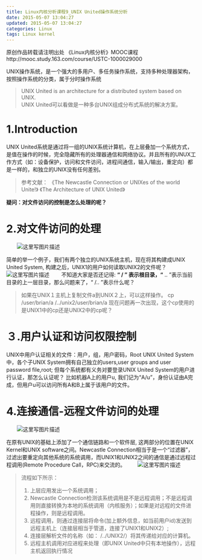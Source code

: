 ```yaml
---
title: Linux内核分析课程9_UNIX United操作系统分析
date: 2015-05-07 13:04:27
updated: 2015-05-07 13:04:27
categories: Linux
tags: Linux kernel
---
```


﻿原创作品转载请注明出处 《Linux内核分析》MOOC课程http://mooc.study.163.com/course/USTC-1000029000

UNIX操作系统，是一个强大的多用户、多任务操作系统，支持多种处理器架构，按照操作系统的分类，属于分时操作系统
>UNIX  United  is  an  architecture  for  a  distributed  system  based  on UNIX.    
>UNIX United可以看做是一种多台UNIX组成分布式系统的解决方案。

# 1.Introduction
UNIX United系统是通过将一组的UNIX系统计算机，在上层叠加一个系统方式，是值在操作的时候，完全隐藏所有的处理器通信和网络协议。并且所有的UNUX工作方式（如：设备保护，访问和文件访问，进程间通信，输入/输出，重定向）都是一样的，和独立的UNIX没有任何差别。
>参考文献：
《The Newcastle Connection or UNIXes of the world Unite!》
《The Architecture of UNIX United》
<!-- more -->
**疑问：对文件访问的控制是怎么处理的呢？**
# 2.对文件访问的处理
　　![这里写图片描述](http://img.blog.csdn.net/20150427221713582)

简单的举一个例子，我们有两个独立的UNIX系统主机，现在将其构建成UNIX United System, 构建之后，UNIX1的用户如何读取UNIX2的文件呢？
　　![这里写图片描述](http://img.blog.csdn.net/20150427221836262)
　　不知道大家是否还记得: **“ / ” 表示根目录，“** .. ”表示当前目录的上一层目录，那么问题来了，“ /..  ”表示什么呢？
> 如果在UNIX１主机上复制文件a到UNIX２上，可以这样操作。
> cp  /user/brian/a   /../unix2/user/brian/a
> 现在问题再一次出现，这个cp使用的是UNIX1中的cp还是UNIX2中的cp呢？

# ３.用户认证和访问权限控制
UNIX中用户认证相关的文件：用户，组，用户密码，Root
UNIX United System中，各个子UNIX System拥有自己独立的users,user groups and user password file,root; 但每个系统都有义务对要登录UNIX United System的用户进行认证，那怎么认证呢？
比如机器A上的用户u, 我们记为“A/u”，身份认证由A完成，但用户u可以访问所有A和B上属于该用户的文件。

# 4.连接通信-远程文件访问的处理
　　![这里写图片描述](http://img.blog.csdn.net/20150427221907760)

在原有UNIX的基础上添加了一个通信链路和一个软件层, 这两部分的位置在UNIX Kernel和UNIX software之间。Newcastle Connection相当于是一个“过滤器”，过滤出要重定向其他系统的系统调用，而UNIX1和UNIX2之间的通信是通过远程过程调用(Remote Procedure Call，RPC)来交流的。
　　![这里写图片描述](http://img.blog.csdn.net/20150427222109033)
>流程如下所示：
>1. 上层应用发出一个系统调用；
>2. Newcastle Connection检测该系统调用是不是远程调用；不是远程调用则直接转换为本地的系统调用（内核服务）；如果是对远程的文件进程操作，则是远程调用。
>3. 远程调用，则通过连接层将命令(加上额外信息，如当前用户id)发送到远程主机上（连接层相当于管道，连接了UNIX1和UNIX2）;
>4. 连接层解析文件的名称（如： /../UNIX2/）将其传递给对应的计算机。
>5. 远程主机调用对应进程来处理（即UNIX United中只有本地操作），远程主机返回执行情况
